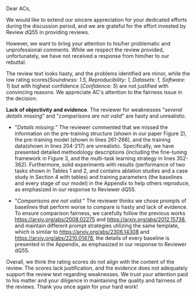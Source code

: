 Dear ACs,

We would like to extend our sincere appreciation for your dedicated efforts during the discussion period, and we are grateful for the effort invested by Review dQ55 in providing reviews.

However, we want to bring your attention to his/her problematic and unprofessional comments. While we respect the review provided, unfortunately, we have not received a response from him/her to our rebuttal.

The review text looks hasty, and the problems identified are minor, while the low rating scores(*Soundness: 1.5, Reproducibility: 1, Datasets: 1, Software: 1*) but with highest confidence (*Confidence: 5*) are not justified with convincing reasons. 
We appreciate AC's attention to the fairness issue in the decision:

**Lack of objectivity and evidence**. The reviewer for weaknesses "*several details missing*" and "*comparisons are not valid*" are hasty and unrealistic.   
 - "*Details missing.*" The reviewer commented that we missed the information on the pre-training structure (shown in our paper Figure 2), the pre-training model (shown in lines 261-266), and the training data(shown in lines 204-217) are unrealistic.
Specifically, we have presented detailed methodology descriptions (including the fine-tuning framework in Figure 3, and the multi-task learning strategy in lines 352-362).
Furthermore, solid experiments with results (performance of two tasks shown in Tables 1 and 2, and contains ablation studies and a case study in Section 4 with tables) 
and training parameters (the baselines and every stage of our model) in the Appendix to help others reproduce, as emphasized in our response to Reviewer dQ55.  

 - "*Comparisons are not valid.*" The reviewer thinks we chose prompts of baselines that perform worse to compare is hasty and lack of evidence.
To ensure comparison fairness, 
we carefully follow the previous works https://arxiv.org/abs/2008.02275 and https://arxiv.org/abs/2012.15738, and maintain different prompt strategies utilizing the same template, which is similar 
to https://arxiv.org/abs/2306.14308 and https://arxiv.org/abs/2210.01478, the details of every baseline is presented in the Appendix, as emphasized in our response to Reviewer dQ55.


Overall, we think the rating scores do not align with the content of the review. The scores lack justification, and the evidence does not adequately support the review text regarding weaknesses.
We trust your attention paid to his matter and your diligence in maintaining the quality and fairness of the reviews. Thank you once again for your hard work!
